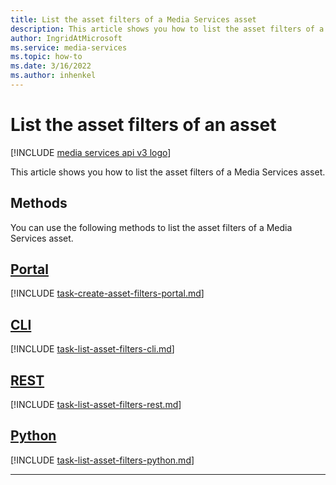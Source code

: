 ```yaml
---
title: List the asset filters of a Media Services asset
description: This article shows you how to list the asset filters of a Media Services asset.
author: IngridAtMicrosoft
ms.service: media-services
ms.topic: how-to
ms.date: 3/16/2022
ms.author: inhenkel
---
```


# List the asset filters of an asset

[!INCLUDE [media services api v3 logo](./includes/v3-hr.md)]

This article shows you how to list the asset filters of a Media Services asset.

## Methods

You can use the following methods to list the asset filters of a Media Services asset.

## [Portal](#tab/portal/)

[!INCLUDE [task-create-asset-filters-portal.md](./includes/task-create-asset-filter-portal.md)]

## [CLI](#tab/cli/)

[!INCLUDE [task-list-asset-filters-cli.md](./includes/task-list-asset-filters-cli.md)]

## [REST](#tab/rest/)

[!INCLUDE [task-list-asset-filters-rest.md](./includes/task-list-asset-filters-rest.md)]

## [Python](#tab/python/)

[!INCLUDE [task-list-asset-filters-python.md](./includes/task-list-asset-filters-python.md)]

---

